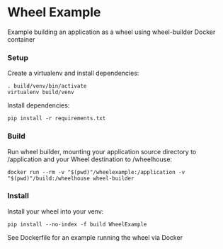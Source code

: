 Wheel Example
=============

Example building an application as a wheel using wheel-builder Docker container

### Setup

Create a virtualenv and install dependencies:

    . build/venv/bin/activate
    virtualenv build/venv

Install dependencies:

    pip install -r requirements.txt

### Build

Run wheel builder, mounting your application source directory to /application and your Wheel destination to /wheelhouse:

    docker run --rm -v "$(pwd)"/wheelexample:/application -v "$(pwd)"/build:/wheelhouse wheel-builder

### Install

Install your wheel into your venv:

    pip install --no-index -f build WheelExample


See Dockerfile for an example running the wheel via Docker

